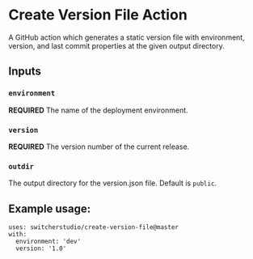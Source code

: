 # Create Version File Action

A GitHub action which generates a static version file with environment, version, and last commit properties at the given output directory.

## Inputs
### `environment`
**REQUIRED** The name of the deployment environment.

### `version`
**REQUIRED** The version number of the current release.

### `outdir`
The output directory for the version.json file. Default is `public`.

## Example usage:

```
uses: switcherstudio/create-version-file@master
with:
  environment: 'dev'
  version: '1.0'
```
